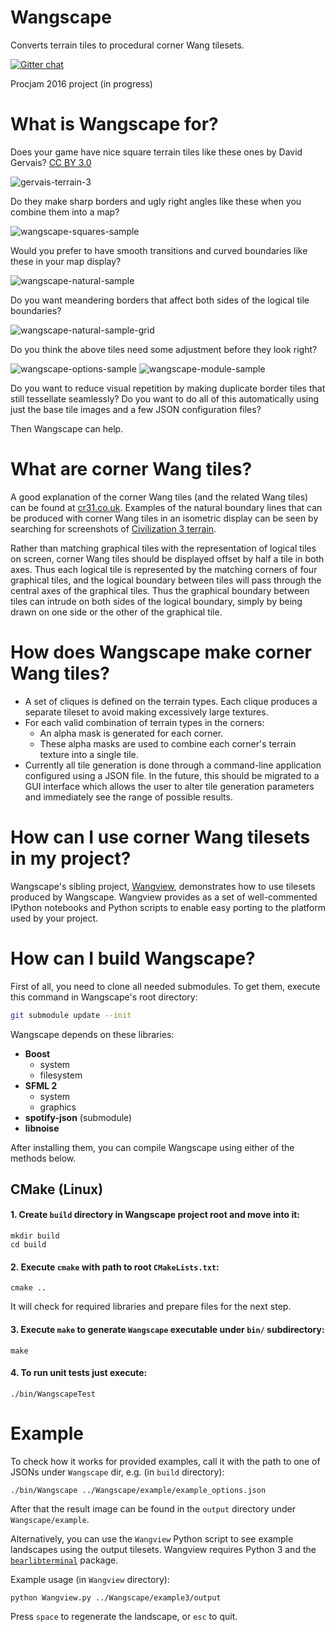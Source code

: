 # Wangscape

Converts terrain tiles to procedural corner Wang tilesets.

[![Gitter chat](https://badges.gitter.im/Wangscape.png)](https://gitter.im/Wangscape/Lobby)

Procjam 2016 project (in progress)

# What is Wangscape for?
Does your game have nice square terrain tiles like these ones by David Gervais? [CC BY 3.0](creativecommons.org/licenses/by/3.0/)

![gervais-terrain-3](https://cloud.githubusercontent.com/assets/15715657/23166703/8cfa561c-f839-11e6-8c43-bdd54cd9a4f7.png)

Do they make sharp borders and ugly right angles like these when you combine them into a map?

![wangscape-squares-sample](https://cloud.githubusercontent.com/assets/15715657/23166720/a0e63a9c-f839-11e6-9b6b-1393204cb0c2.png)

Would you prefer to have smooth transitions and curved boundaries like these in your map display?

![wangscape-natural-sample](https://cloud.githubusercontent.com/assets/15715657/23166724/a3d6dbb2-f839-11e6-8e1c-4654cb2a11f6.png)

Do you want meandering borders that affect both sides of the logical tile boundaries?

![wangscape-natural-sample-grid](https://cloud.githubusercontent.com/assets/15715657/23166727/a5bf4f86-f839-11e6-84f7-2530d5fcbfa7.png)

Do you think the above tiles need some adjustment before they look right?

![wangscape-options-sample](https://cloud.githubusercontent.com/assets/15715657/23166825/0720fbb2-f83a-11e6-8f48-7a2345dc2444.PNG)
![wangscape-module-sample](https://cloud.githubusercontent.com/assets/15715657/23166827/08b9c30a-f83a-11e6-9e47-d4fe31dea779.PNG)

Do you want to reduce visual repetition by making duplicate border tiles that still tessellate seamlessly? Do you want to do all of this automatically using just the base tile images and a few JSON configuration files?

Then Wangscape can help.

# What are corner Wang tiles?
A good explanation of the corner Wang tiles (and the related Wang tiles) can be found at [cr31.co.uk](http://cr31.co.uk/stagecast/wang/2corn.html). Examples of the natural boundary lines that can be produced with corner Wang tiles in an isometric display can be seen by searching for screenshots of [Civilization 3 terrain](https://www.google.co.uk/search?q=civilization+3+terrain&tbm=isch).

Rather than matching graphical tiles with the representation of logical tiles on screen, corner Wang tiles should be displayed offset by half a tile in both axes. Thus each logical tile is represented by the matching corners of four graphical tiles, and the logical boundary between tiles will pass through the central axes of the graphical tiles. Thus the graphical boundary between tiles can intrude on both sides of the logical boundary, simply by being drawn on one side or the other of the graphical tile.

# How does Wangscape make corner Wang tiles?
* A set of cliques is defined on the terrain types. Each clique produces a separate tileset to avoid making excessively large textures.
* For each valid combination of terrain types in the corners:
    * An alpha mask is generated for each corner.
    * These alpha masks are used to combine each corner's terrain texture into a single tile.
* Currently all tile generation is done through a command-line application configured using a JSON file. In the future, this should be migrated to a GUI interface which allows the user to alter tile generation parameters and immediately see the range of possible results.

# How can I use corner Wang tilesets in my project?
Wangscape's sibling project, [Wangview](https://github.com/Wangscape/Wangview/tree/documentation), demonstrates how to use tilesets produced by Wangscape. Wangview provides as a set of well-commented IPython notebooks and Python scripts to enable easy porting to the platform used by your project.

# How can I build Wangscape?

First of all, you need to clone all needed submodules. To get them, execute
this command in Wangscape's root directory:

```bash
git submodule update --init
```

Wangscape depends on these libraries:
* **Boost**
  - system
  - filesystem
* **SFML 2**
  - system
  - graphics
* **spotify-json** (submodule)
* **libnoise**

After installing them, you can compile Wangscape using either of the methods
below.

## CMake (Linux)

#### 1. Create `build` directory in **Wangscape** project root and move into it:

```shell
mkdir build
cd build
```

#### 2. Execute `cmake` with path to root `CMakeLists.txt`:

```shell
cmake ..
```

It will check for required libraries and prepare files for the next step.

#### 3. Execute `make` to generate `Wangscape` executable under `bin/` subdirectory:

```shell
make
```

#### 4. To run **unit tests** just execute:

```shell
./bin/WangscapeTest
```

# Example

To check how it works for provided examples, call it with the path to one of JSONs
under `Wangscape` dir, e.g. (in `build` directory):

```shell
./bin/Wangscape ../Wangscape/example/example_options.json
```

After that the result image can be found in the `output` directory under
`Wangscape/example`.

Alternatively, you can use the `Wangview` Python script to see example landscapes
using the output tilesets.
Wangview requires Python 3 and the [`bearlibterminal`](https://pypi.python.org/pypi/bearlibterminal) package.

Example usage (in `Wangview` directory):

```shell
python Wangview.py ../Wangscape/example3/output
```

Press `space` to regenerate the landscape, or `esc` to quit.
